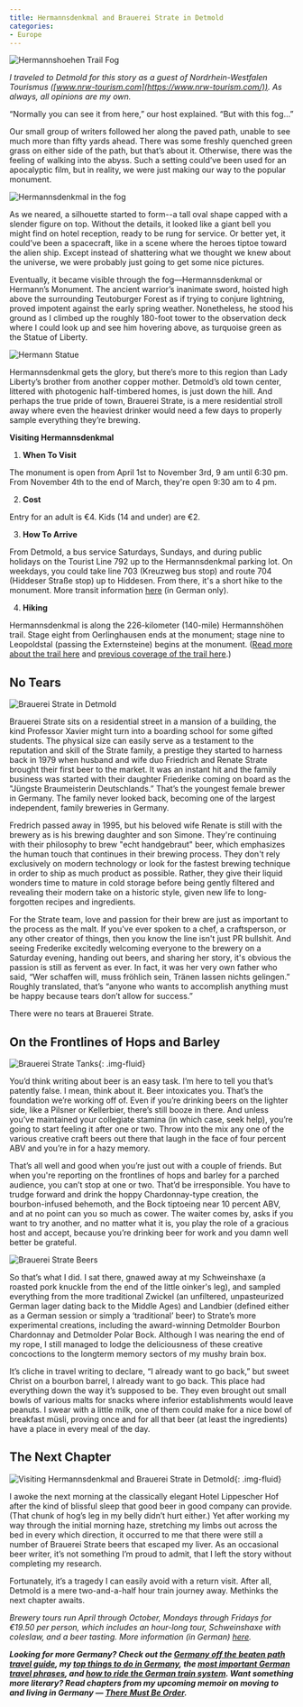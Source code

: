 ```yaml
---
title: Hermannsdenkmal and Brauerei Strate in Detmold
categories:
- Europe
---
```


![Hermannshoehen Trail Fog](https://i2.wp.com/withoutapath.com/wp-content/uploads/2019/04/Hermannshoehen-Trail-Fog.jpg?fit=1024%2C683&ssl=1)

_I traveled to Detmold for this story as a guest of Nordrhein-Westfalen Tourismus ([www.nrw-tourism.com](https://www.nrw-tourism.com/)). As always, all opinions are my own._

“Normally you can see it from here,” our host explained. “But with this fog…”

Our small group of writers followed her along the paved path, unable to see much more than fifty yards ahead. There was some freshly quenched green grass on either side of the path, but that’s about it. Otherwise, there was the feeling of walking into the abyss. Such a setting could’ve been used for an apocalyptic film, but in reality, we were just making our way to the popular monument.  

<!-- more -->

![Hermannsdenkmal in the fog](https://i1.wp.com/withoutapath.com/wp-content/uploads/2019/04/Hermannsdenkmal.jpg?fit=1024%2C713&ssl=1)

As we neared, a silhouette started to form--a tall oval shape capped with a slender figure on top. Without the details, it looked like a giant bell you might find on hotel reception, ready to be rung for service. Or better yet, it could’ve been a spacecraft, like in a scene where the heroes tiptoe toward the alien ship. Except instead of shattering what we thought we knew about the universe, we were probably just going to get some nice pictures.  

Eventually, it became visible through the fog––Hermannsdenkmal or Hermann’s Monument. The ancient warrior’s inanimate sword, hoisted high above the surrounding Teutoburger Forest as if trying to conjure lightning, proved impotent against the early spring weather. Nonetheless, he stood his ground as I climbed up the roughly 180-foot tower to the observation deck where I could look up and see him hovering above, as turquoise green as the Statue of Liberty.

![Hermann Statue](https://i2.wp.com/withoutapath.com/wp-content/uploads/2019/04/Hermann.jpg?fit=1024%2C683&ssl=1)

Hermannsdenkmal gets the glory, but there’s more to this region than Lady Liberty’s brother from another copper mother. Detmold’s old town center, littered with photogenic half-timbered homes, is just down the hill. And perhaps the true pride of town, Brauerei Strate, is a mere residential stroll away where even the heaviest drinker would need a few days to properly sample everything they’re brewing.  

**Visiting Hermannsdenkmal**

  1. **When To Visit**

The monument is open from April 1st to November 3rd, 9 am until 6:30 pm. From November 4th to the end of March, they're open 9:30 am to 4 pm.  

  2. **Cost**

Entry for an adult is €4. Kids (14 and under) are €2.

  3. **How To Arrive**

From Detmold, a bus service Saturdays, Sundays, and during public holidays on the Tourist Line 792 up to the Hermannsdenkmal parking lot. On weekdays, you could take line 703 (Kreuzweg bus stop) and route 704 (Hiddeser Straße stop) up to Hiddesen. From there, it's a short hike to the monument. More transit information [here](http://www.stadtverkehr-detmold.de/) (in German only).

  4. **Hiking**

Hermannsdenkmal is along the 226-kilometer (140-mile) Hermannshöhen trail. Stage eight from Oerlinghausen ends at the monument; stage nine to Leopoldstal (passing the Externsteine) begins at the monument. ([Read more about the trail here](https://hermannshoehen.teutoburgerwald.de/) and [previous coverage of the trail here](https://withoutapath.com/teutoburger-wald-bielefeld/).)

## No Tears

![Brauerei Strate in Detmold](https://i2.wp.com/withoutapath.com/wp-content/uploads/2019/04/Brauerei-Strate-Exterior.jpg?fit=1024%2C682&ssl=1)

Brauerei Strate sits on a residential street in a mansion of a building, the kind Professor Xavier might turn into a boarding school for some gifted students. The physical size can easily serve as a testament to the reputation and skill of the Strate family, a prestige they started to harness back in 1979 when husband and wife duo Friedrich and Renate Strate brought their first beer to the market. It was an instant hit and the family business was started with their daughter Friederike coming on board as the "Jüngste Braumeisterin Deutschlands.” That’s the youngest female brewer in Germany. The family never looked back, becoming one of the largest independent, family breweries in Germany.

Fredrich passed away in 1995, but his beloved wife Renate is still with the brewery as is his brewing daughter and son Simone. They're continuing with their philosophy to brew "echt handgebraut" beer, which emphasizes the human touch that continues in their brewing process. They don't rely exclusively on modern technology or look for the fastest brewing technique in order to ship as much product as possible. Rather, they give their liquid wonders time to mature in cold storage before being gently filtered and revealing their modern take on a historic style, given new life to long-forgotten recipes and ingredients. 

For the Strate team, love and passion for their brew are just as important to the process as the malt. If you've ever spoken to a chef, a craftsperson, or any other creator of things, then you know the line isn't just PR bullshit. And seeing Frederike excitedly welcoming everyone to the brewery on a Saturday evening, handing out beers, and sharing her story, it's obvious the passion is still as fervent as ever. In fact, it was her very own father who said, “Wer schaffen will, muss fröhlich sein, Tränen lassen nichts gelingen.” Roughly translated, that’s “anyone who wants to accomplish anything must be happy because tears don’t allow for success.” 

There were no tears at Brauerei Strate.

## On the Frontlines of Hops and Barley

![Brauerei Strate Tanks](https://withoutapath.com/wp-content/uploads/2019/04/Brauerei-Strate-Tanks-1024x683.jpg){: .img-fluid}

You’d think writing about beer is an easy task. I’m here to tell you that’s patently false. I mean, think about it. Beer intoxicates you. That’s the foundation we’re working off of. Even if you’re drinking beers on the lighter side, like a Pilsner or Kellerbier, there’s still booze in there. And unless you’ve maintained your collegiate stamina (in which case, seek help), you’re going to start feeling it after one or two. Throw into the mix any one of the various creative craft beers out there that laugh in the face of four percent ABV and you’re in for a hazy memory.

That’s all well and good when you’re just out with a couple of friends. But when you're reporting on the frontlines of hops and barley for a parched audience, you can’t stop at one or two. That’d be irresponsible. You have to trudge forward and drink the hoppy Chardonnay-type creation, the bourbon-infused behemoth, and the Bock tiptoeing near 10 percent ABV, and at no point can you so much as cower. The waiter comes by, asks if you want to try another, and no matter what it is, you play the role of a gracious host and accept, because you’re drinking beer for work and you damn well better be grateful.

![Brauerei Strate Beers](https://i0.wp.com/withoutapath.com/wp-content/uploads/2019/04/Brauerei-Strate-Beers.jpg?fit=1024%2C683&ssl=1)

So that’s what I did. I sat there, gnawed away at my Schweinshaxe (a roasted pork knuckle from the end of the little oinker's leg), and sampled everything from the more traditional Zwickel (an unfiltered, unpasteurized German lager dating back to the Middle Ages) and Landbier (defined either as a German session or simply a ‘traditional’ beer) to Strate’s more experimental creations, including the award-winning Detmolder Bourbon Chardonnay and Detmolder Polar Bock. Although I was nearing the end of my rope, I still managed to lodge the deliciousness of these creative concoctions to the longterm memory sectors of my mushy brain box. 

It’s cliche in travel writing to declare, “I already want to go back,” but sweet Christ on a bourbon barrel, I already want to go back. This place had everything down the way it’s supposed to be. They even brought out small bowls of various malts for snacks where inferior establishments would leave peanuts. I swear with a little milk, one of them could make for a nice bowl of breakfast müsli, proving once and for all that beer (at least the ingredients) have a place in every meal of the day.

## The Next Chapter

![Visiting Hermannsdenkmal and Brauerei Strate in Detmold](https://withoutapath.com/wp-content/uploads/2019/04/Detmold-Sidestreet-1024x683.jpg){: .img-fluid}

I awoke the next morning at the classically elegant Hotel Lippescher Hof after the kind of blissful sleep that good beer in good company can provide. (That chunk of hog’s leg in my belly didn’t hurt either.) Yet after working my way through the initial morning haze, stretching my limbs out across the bed in every which direction, it occurred to me that there were still a number of Brauerei Strate beers that escaped my liver. As an occasional beer writer, it’s not something I’m proud to admit, that I left the story without completing my research.

Fortunately, it’s a tragedy I can easily avoid with a return visit. After all, Detmold is a mere two-and-a-half hour train journey away. Methinks the next chapter awaits.

_Brewery tours run April through October, Mondays through Fridays for €19.50 per person, which includes an hour-long tour, Schweinshaxe with coleslaw, and a beer tasting. More information (in German) [here](https://brauerei-strate.de/besichtigung-tasting/)._

_**Looking for more Germany? Check out the [Germany off the beaten path travel guide](https://withoutapath.com/travel-guides/germany/), my [top things to do in Germany](https://withoutapath.com/things-to-do-in-germany/), the [most important German travel phrases](https://withoutapath.com/most-important-german-travel-phrases/), and [how to ride the German train system](https://withoutapath.com/german-train/). Want something more literary? Read chapters from my upcoming memoir on moving to and living in Germany — [There Must Be Order](https://withoutapath.com/category/essays/there-must-be-order/).**_

